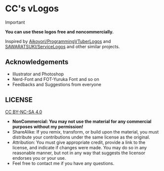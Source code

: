 # CC's vLogos

> [!IMPORTANT]
>
> **You can use these logos free and noncommercially.**

Inspired by [Aikoyori/ProgrammingVTuberLogos](https://github.com/Aikoyori/ProgrammingVTuberLogos) and [SAWARATSUKI/ServiceLogos](https://github.com/SAWARATSUKI/ServiceLogos) and other similar projects.

## Acknowledgements

- Illustrator and Photoshop
- Nerd-Font and FOT-Yuruka Font and so on
- Feedbacks and Suggestions from everyone

## LICENSE

[CC BY-NC-SA 4.0](LICENSE)

- **NonCommercial: You may not use the material for any commercial purposes without my permission!**
- ShareAlike: If you remix, transform, or build upon the material, you must distribute your contributions under the same license as the original.
- Attribution: You must give appropriate credit, provide a link to the license, and indicate if changes were made. You may do so in any reasonable manner, but not in any way that suggests the licensor endorses you or your use.
- Feel free to contact me if you have any questions.
